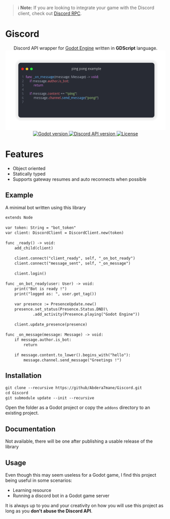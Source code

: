 > :information_source: **Note:** If you are looking to integrate your game with the Discord client, check out [Discord RPC](https://github.com/Abdera7mane/Discord-RPC-GDScript).

# Giscord

<p align="center">
    Discord API wrapper for <a href="https://github.com/godotengine/godot">Godot Engine</a> written in <b>GDScript</b> language.
    <img src="screenshots/ping-pong.png" alt="Ping pong example">
    <br>
    <a href="https://godotengine.org/download">
        <img src="https://img.shields.io/static/v1?label=Godot&message=3.5.x&color=478cbf&style=for-the-badge&logo=godotengine&logoColor=white" alt="Godot version">
    </a>
    <a href="https://discord.com/developers/docs/reference">
        <img src="https://img.shields.io/static/v1?label=Discord%20API&message=V8&color=5865f2&style=for-the-badge&logo=discord&logoColor=white" alt="Discord API version">
    </a>
    <a href="LICENCE">
        <img src="https://img.shields.io/github/license/abdera7mane/Giscord?style=for-the-badge" alt="License">
    </a>
</p>

# Features

* Object oriented
* Statically typed
* Supports gateway resumes and auto reconnects when possible

## Example

A minimal bot written using this library

```gdscript
extends Node

var token: String = "bot_token"
var client: DiscordClient = DiscordClient.new(token)

func _ready() -> void:
    add_child(client)
    
    client.connect("client_ready", self, "_on_bot_ready")
    client.connect("message_sent", self, "_on_message")

    client.login()

func _on_bot_ready(user: User) -> void:
    print("Bot is ready !")
    print("logged as: ", user.get_tag())

    var presence := PresenceUpdate.new()
    presence.set_status(Presence.Status.DND)\
            .add_activity(Presence.playing("Godot Engine"))

    client.update_presence(presence)

func _on_message(message: Message) -> void:
    if message.author.is_bot:
        return

    if message.content.to_lower().begins_with("hello"):
        message.channel.send_message("Greetings !")

```

## Installation


```
git clone --recursive https://github/Abdera7mane/Giscord.git
cd Giscord
git submodule update --init --recursive
```
Open the folder as a Godot project or copy the `addons` directory to an existing project.

## Documentation

Not available, there will be one after publishing a usable release of the library

## Usage

Even though this may seem useless for a Godot game, I find this project being useful in some scenarios:
* Learning resource
* Running a discord bot in a Godot game server

It is always up to you and your creativity on how you will use this project as long as you **don't abuse the Discord API**.
